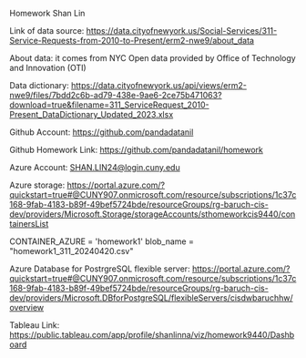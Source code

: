 Homework Shan Lin

Link of data source: 
https://data.cityofnewyork.us/Social-Services/311-Service-Requests-from-2010-to-Present/erm2-nwe9/about_data

About data: 
it comes from NYC Open data provided by Office of Technology and Innovation (OTI)

Data dictionary: 
https://data.cityofnewyork.us/api/views/erm2-nwe9/files/7bdd2c6b-ad79-438e-9ae6-2ce75b471063?download=true&filename=311_ServiceRequest_2010-Present_DataDictionary_Updated_2023.xlsx

Github Account:
https://github.com/pandadatanil

Github Homework Link:
https://github.com/pandadatanil/homework

Azure Account:
SHAN.LIN24@login.cuny.edu

Azure storage:
https://portal.azure.com/?quickstart=true#@CUNY907.onmicrosoft.com/resource/subscriptions/1c37c168-9fab-4183-b89f-49bef5724bde/resourceGroups/rg-baruch-cis-dev/providers/Microsoft.Storage/storageAccounts/sthomeworkcis9440/containersList

CONTAINER_AZURE = 'homework1'
blob_name = "homework1_311_20240420.csv"

Azure Database for PostrgreSQL flexible server:
https://portal.azure.com/?quickstart=true#@CUNY907.onmicrosoft.com/resource/subscriptions/1c37c168-9fab-4183-b89f-49bef5724bde/resourceGroups/rg-baruch-cis-dev/providers/Microsoft.DBforPostgreSQL/flexibleServers/cisdwbaruchhw/overview

Tableau Link:
https://public.tableau.com/app/profile/shanlinna/viz/homework9440/Dashboard



